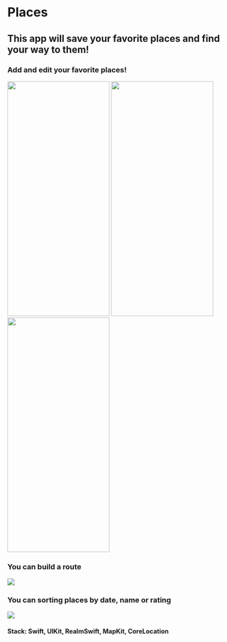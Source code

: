 # Places
## This app will save your favorite places and find your way to them!

### Add and edit your favorite places!

<img src="https://user-images.githubusercontent.com/87662841/164395820-a54ede6b-9ce9-41c9-b8de-149506bf5963.png" width="230" height="530"> <img src="https://user-images.githubusercontent.com/87662841/164395830-f566af26-cc99-4072-94ed-14585b26cfc3.png" width="230" height="530"> <img src="https://user-images.githubusercontent.com/87662841/164395835-67d1d949-dd80-4ce3-b3fe-69e8fba109a5.png" width="230" height="530">  

### You can build a route

![](https://user-images.githubusercontent.com/87662841/164396693-a7e3438b-9760-4cb7-81ad-33797ea43139.gif)

### You can sorting places by date, name or rating

![](https://user-images.githubusercontent.com/87662841/164396866-06f5b0c8-9463-434f-a983-e1c2bf2d2860.gif)


#### Stack: Swift, UIKit, RealmSwift, MapKit, CoreLocation
